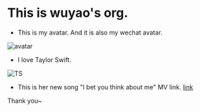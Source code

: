 # This is wuyao's org.

- This is my avatar. And it is also my wechat avatar.

![avatar](https://www.google.com.hk/url?sa=i&url=https%3A%2F%2Fwww.pinterest.com%2Fpin%2F1029072583574827268%2F&psig=AOvVaw3Pt8XNMe4JKMMP-aQuiiaX&ust=1637229281604000&source=images&cd=vfe&ved=0CAgQjRxqFwoTCOjX2L-Qn_QCFQAAAAAdAAAAABAD)

- I love Taylor Swift.

![TS](https://www.google.com.hk/url?sa=i&url=https%3A%2F%2Fwww.discogs.com%2Fartist%2F1124645-Taylor-Swift%3Fanv%3D%25E6%25B3%25B0%25E5%258B%2592%25E7%25B5%25B2%26filter_anv%3D1&psig=AOvVaw3FKZzKt1grsmjS29QA7tvx&ust=1637228912307000&source=images&cd=vfe&ved=0CAgQjRxqFwoTCJjSvpKPn_QCFQAAAAAdAAAAABAN)

- This is her new song "I bet you think about me" MV link.
[link](https://www.youtube.com/watch?v=5UMCrq-bBCg)

Thank you~
